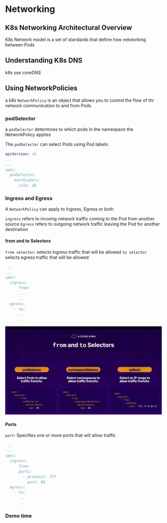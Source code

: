 # Networking
## K8s Networking Architectural Overview
K8s Network model is a set of standards that define how networking between Pods
## Understanding K8s DNS
k8s use coreDNS
## Using NetworkPolicies
a k8s `NetworkPolicy` is an object that allows you to control the flow of thr network communication to and from Pods

### podSelector
a `podSelector` determines to which pods in the namespace the NetworkPolicy applies

The `podSelector` can select Pods using Pod labels:
```yaml
apiVersion: v1
...
...
spec:
  podSelector:
    matchLabels:
      role: db
```
### Ingress and Egress
A `NetworkPolicy` can apply to Ingress, Egress or both

`ingress` refers to incomig network traffic coming to the Pod from another source
`Egress` refers to outgoing network traffic leaving the Pod for another destination
#### from and to Selectors
`from selector`: selects ingress traffic that will be allowed
`to selector` selects egress traffic that will be allowed

```yaml
...
...
spec:
  ingress:
    - from:
      ...
      ...
  egress:
    - to:
      ...
      ...
```
![from and to Selectors](../images/Screenshot%202023-11-15%20at%2011.01.57.png)

#### Ports
`port`: Specifies one or more ports that will allow traffic
```yaml
...
...
spec:
  ingress:
    - from:
      ports:
        - protocol: TCP
          port: 80
  egress:
    - to:
      ...
      ...
```
### Demo time

